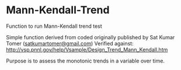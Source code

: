 # Mann-Kendall-Trend
Function to run Mann-Kendall trend test

Simple function derived from coded originally published by Sat Kumar Tomer (satkumartomer@gmail.com)
Verified against: http://vsp.pnnl.gov/help/Vsample/Design_Trend_Mann_Kendall.htm

Purpose is to assess the monotonic trends in a variable over time.
